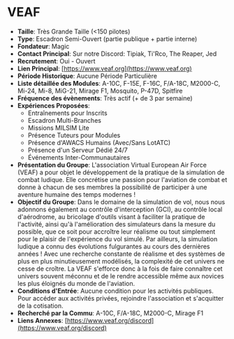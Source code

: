 # VEAF

- **Taille**: Très Grande Taille (<150 pilotes)
- **Type**: Escadron Semi-Ouvert (partie publique + partie interne)
- **Fondateur**: Magic
- **Contact Principal**: Sur notre Discord: Tipiak, Ti'Rco, The Reaper, Jed
- **Recrutement**: Oui - Ouvert
- **Lien Principal**: [https://www.veaf.org](https://www.veaf.org)
- **Période Historique**: Aucune Période Particulière
- **Liste détaillée des Modules**: A-10C, F-15E, F-16C, F/A-18C, M2000-C, Mi-24, Mi-8, MiG-21, Mirage F1, Mosquito, P-47D, Spitfire
- **Fréquence des évènements**: Très actif (+ de 3 par semaine)
- **Expériences Proposées**:
  - Entraînements pour Inscrits
  - Escadron Multi-Branches
  - Missions MILSIM Lite
  - Présence Tuteurs pour Modules
  - Présence d'AWACS Humains (Avec/Sans LotATC)
  - Présence d'un Serveur Dédié 24/7
  - Événements Inter-Communautaires
- **Présentation du Groupe**: L'association Virtual European Air Force (VEAF) a pour objet le développement de la pratique de la simulation de combat ludique.  Elle concrétise une passion pour l'aviation de combat et donne à chacun de ses membres la possibilité de participer à une aventure humaine des temps modernes !
- **Objectif du Groupe**: Dans le domaine de la simulation de vol, nous nous adonnons également au contrôle d'interception (GCI), au contrôle local d'aérodrome, au bricolage d'outils visant à faciliter la pratique de l'activité, ainsi qu'à l'amélioration des simulateurs dans la mesure du possible, que ce soit pour accroître leur réalisme ou tout simplement pour le plaisir de l'expérience du vol simulé. Par ailleurs, la simulation ludique a connu des évolutions fulgurantes au cours des dernières années ! Avec une recherche constante de réalisme et des systèmes de plus en plus minutieusement modélisés, la complexité de cet univers ne cesse de croître. La VEAF s'efforce donc à la fois de faire connaître cet univers souvent méconnu et de le rendre accessible même aux novices les plus éloignés du monde de l'aviation.
- **Conditions d'Entrée**: Aucune condition pour les activités publiques. Pour accéder aux activités privées, rejoindre l'association et s'acquitter de la cotisation.
- **Recherché par la Commu**: A-10C, F/A-18C, M2000-C, Mirage F1
- **Liens Annexes**: [https://www.veaf.org/discord](https://www.veaf.org/discord)